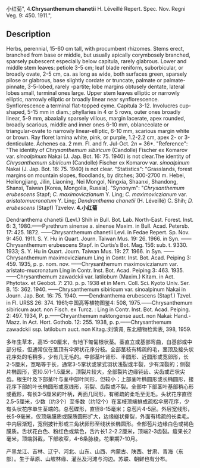 小红菊",
4.**Chrysanthemum chanetii** H. Léveillé Repert. Spec. Nov. Regni Veg. 9: 450. 1911.",

## Description
Herbs, perennial, 15-60 cm tall, with procumbent rhizomes. Stems erect, branched from base or middle, but usually apically corymbosely branched, sparsely pubescent especially below capitula, rarely glabrous. Lower and middle stem leaves: petiole 3-5 cm; leaf blade reniform, suborbicular, or broadly ovate, 2-5 cm, ca. as long as wide, both surfaces green, sparsely pilose or glabrous, base slightly cordate or truncate, palmate or palmate-pinnate, 3-5-lobed, rarely -partite; lobe margins obtusely dentate, lateral lobes small, terminal ones large. Upper stem leaves elliptic or narrowly elliptic, narrowly elliptic or broadly linear near synflorescence. Synflorescence a terminal flat-topped cyme. Capitula 3-12. Involucres cup-shaped, 5-15 mm in diam.; phyllaries in 4 or 5 rows, outer ones broadly linear, 5-9 mm, abaxially sparsely villous, margin lacerate, apex rounded, broadly scarious, middle and inner ones 6-10 mm, oblanceolate or triangular-ovate to narrowly linear-elliptic, 6-10 mm, scarious margin white or brown. Ray floret lamina white, pink, or purple, 1.2-2.2 cm, apex 2- or 3-denticulate. Achenes ca. 2 mm. Fl. and fr. Jul-Oct. 2*n* = 36*.
  "Reference": "The identity of *Chrysanthemum sibiricum* (Candolle) Fischer ex Komarov var. *sinoalpinum* Nakai (J. Jap. Bot. 16: 75. 1940) is not clear.The identity of *Chrysanthemum sibiricum* (Candolle) Fischer ex Komarov var. *sinoalpinum* Nakai (J. Jap. Bot. 16: 75. 1940) is not clear.
  "Statistics": "Grasslands, forest margins on mountain slopes, floodlands, by ditches; 300-2700 m. Hebei, Heilongjiang, Jilin, Liaoning, Nei Mongol, Ningxia, Shaanxi, Shandong, Shanxi, Taiwan [Korea, Mongolia, Russia].
  "Synonym": "*Chrysanthemum erubescens* Stapf; *C. maximoviczianum* Y. Ling; *C. maximoviczianum* var. *aristatomucronatum* Y. Ling; *Dendranthema chanetii* (H. Léveillé) C. Shih; *D. erubescens* (Stapf) Tzvelev.
**4.小红菊**

Dendranthema chanetii (Levl.) Shih in Bull. Bot. Lab. North-East. Forest. Inst. 6: 3, 1980.——Pyrethrum sinense a. sinense Maxim. in Bull. Acad. Petersb. 17: 425. 1872. ——Chrysanthemum chanetii Levl. in Fedae Repert. Sp. Nov. 9: 450. 1911. S. Y. Hu in Quart. Journ. Taiwan Mus. 19: 26. 1966. in Syn. ——Chrysanthemum erubescens Stapf. in Curtis’s Bot. Mag. 156: sub. t. 9330. 1933; S. Y. Hu in Quart. Journ. Taiwan Mus. 19: 27. 1966. in Syn. ——Chrysanthemum maximoviczianum Ling in Contr. Inst. Bot. Acad. Peiping 3: 459. 1935, p. p. nom. nov. ——Chrysanthemum maximoviczianum var. aristato-mucronatum Ling in Contr. Inst. Bot. Acad. Peiping 3: 463. 1935. ——Chrysanthemum zawadckii var. latilobum (Maxim.) Kitam. in Act. Phytotax. et Geobot. 7: 210. p. p. 1938 et in Mem. Coll. Sci. Kyoto Univ. Ser. B. 15: 362. 1940. ——Chrysanthemum sibiricum var. sinoalpinum Nakai in Journ. Jap. Bot. 16: 75. 1940. ——Dendranthema erubescens (Stapf.) Tzvel. in Fl. URSS 26: 374. 1961;中国高等植物图鉴4: 508, 1975.——Chrysanthemum sibiricum auct. non Fisch. ex Turcz. : Ling in Contr. Inst. Bot. Acad. Peiping. 2: 497. 1934, P. p.——Chryanthemum naktongense auct. non Nakai: Hand.-Mazz. in Act. Hort. Gothob. 12: 255. 1938, p. p.——Chrysanthemum zawadckii ssp. latilobum auct. non Kitag.:刘慎谔, 东北植物检索表, 398, 1959.

多年生草本，高15-60厘米，有地下匍匐根状茎。茎直立或基部弯曲，自基部或中部分枝，但通常仅在茎顶有伞房状花序分枝。全部茎枝有稀疏的毛，茎顶及接头状花序处的毛稍多，少有几无毛的。中部茎叶肾形、半圆形、近圆形或宽卵形，长2-5厘米，宽略等于长，通常3-5掌状或掌式羽状浅裂或半裂，少有深裂的；侧裂片椭圆形，宽(0.5)1-1.5厘米，顶裂片较大，全部裂片边缘钝齿、尖齿或芒状尖齿。根生叶及下部茎叶与茎中部叶同形，但较小；上部茎叶椭圆形或长椭圆形，接花序下部的叶长椭圆形或宽线形，羽裂、齿裂或不裂。全部中下部茎叶基部稍心形或截形，有长3-5厘米的叶柄，两面几同形，有稀疏的柔毛至无毛。头状花序直径2.5-5厘米，少数（约3个）至多数（约12个）在茎枝顶端排成疏松伞房花序，少有头状花序单生茎端的。总苞碟形，直径8-15毫米；总苞片4-5层。外层宽线形，长5-9毫米，仅顶端膜质或膜质圆形扩大，边缘繸状撕裂，外面有稀疏的长柔毛。中内层渐短，宽倒披针形或三角状卵形至线状长椭圆形。全部苞片边缘白色或褐色膜质。舌状花白色、粉红色或紫色，舌片长1.2-2.2厘米，顶端2-3齿裂。瘦果长2毫米，顶端斜截，下部收窄，4-6条脉棱。花果期7-10月。

产黑龙江、吉林、辽宁、河北、山东、山西、内蒙古、陕西、甘肃、青海（东部）。生于草原、山坡林缘、灌丛及河滩与沟边。苏联、朝鲜也有分布。
